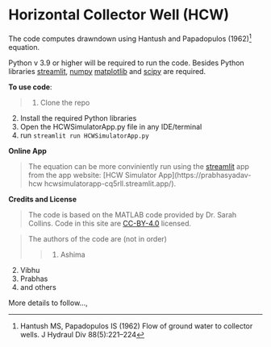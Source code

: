 # Horizontal Collector Well (HCW)

The code computes drawndown using Hantush and Papadopulos (1962)[^1] equation.

Python v 3.9 or higher will be required to run the code. Besides Python libraries [streamlit](https://streamlit.io/), [numpy](https://numpy.org/) [matplotlib](https://matplotlib.org/) and [scipy](https://scipy.org/) are required.

**To use code**:

>1. Clone the repo 
2. Install the required Python libraries
3. Open the HCWSimulatorApp.py file in any IDE/terminal
4. run `streamlit run HCWSimulatorApp.py`


**Online App**

> The equation can be more conviniently run using the [streamlit](https://streamlit.io/) app from the app website: [HCW Simulator App](https://prabhasyadav-hcw hcwsimulatorapp-cq5rll.streamlit.app/).


**Credits and License**

> The code is based on the MATLAB code provided by Dr. Sarah Collins. Code in this site are [CC-BY-4.0](https://creativecommons.org/licenses/by/4.0/deed.de) licensed. 

>The authors of the code are (not in order)
>>1. Ashima 
2. Vibhu
3. Prabhas
4. and others

More details to follow...,

[^1]: Hantush MS, Papadopulos IS (1962) Flow of ground water to collector wells. J Hydraul Div 88(5):221–224





